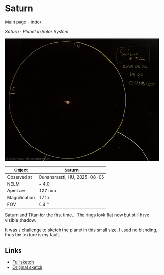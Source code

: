 # Saturn

[Main page](../index.md) - [Index](../pages/obj_index.md)

_Saturn_ - _Planet in Solar System_  

![Saturn](../img/saturn-20250807.jpg)

Object | Saturn
-|-
Observed at | Dunaharaszti, HU, 2025-08-06
NELM | ~ 4.0
Aperture | 127 mm
Magnification | 171x
FOV | 0.4 °

Saturn and Titan for the first time...
The rings look flat now but still have visible shadow.

It was a challenge to sketch the planet in this small size.
I used no blending, thus the texture is my fault.

## Links

- [Full sketch](../img/saturn-theta-ser-20250807.jpg)
- [Original sketch](../scan/20250807.jpg)
